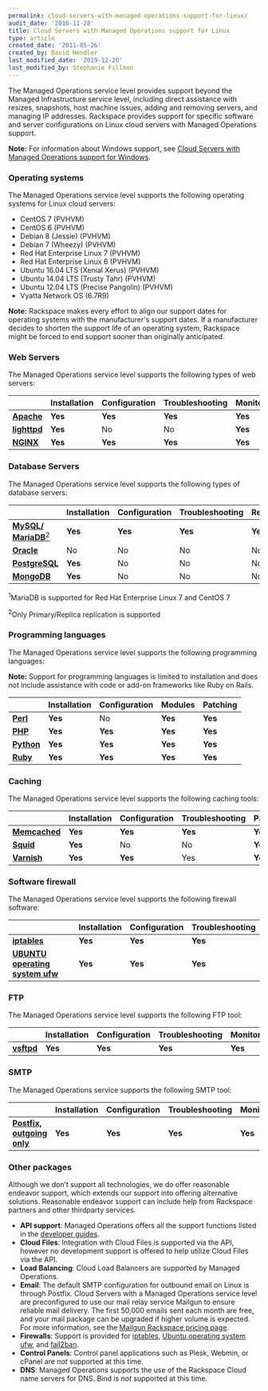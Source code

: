```yaml
---
permalink: cloud-servers-with-managed-operations-support-for-linux/
audit_date: '2016-11-28'
title: Cloud Servers with Managed Operations support for Linux
type: article
created_date: '2011-05-26'
created_by: David Hendler
last_modified_date: '2019-12-20'
last_modified_by: Stephanie Fillmon
---
```


The Managed Operations service level provides support beyond the Managed Infrastructure service level, including direct
assistance with resizes, snapshots, host machine issues, adding and removing servers, and managing IP addresses. Rackspace provides support for specific software and server configurations on Linux cloud
servers with Managed Operations support.

**Note:** For information about Windows support, see [Cloud Servers with Managed Operations support for Windows](/support/how-to/cloud-servers-with-managed-operations-support-for-windows).

### Operating systems

The Managed Operations service level supports the following operating systems for Linux cloud servers:

- CentOS 7 (PVHVM)
- CentOS 6 (PVHVM)
- Debian 8 (Jessie) (PVHVM)
- Debian 7 (Wheezy) (PVHVM)
- Red Hat Enterprise Linux 7 (PVHVM)
- Red Hat Enterprise Linux 6 (PVHVM)
- Ubuntu 16.04 LTS (Xenial Xerus) (PVHVM)
- Ubuntu 14.04 LTS (Trusty Tahr) (PVHVM)
- Ubuntu 12.04 LTS (Precise Pangolin) (PVHVM)
- Vyatta Network OS (6.7R9)

**Note:** Rackspace makes every effort to align our support dates for operating systems with the manufacturer's support dates. If a manufacturer decides to shorten the support life of an operating system, Rackspace might be forced to end support sooner than originally anticipated.

### Web Servers

The Managed Operations service level supports the following types of web servers:

|                                          | **Installation** | **Configuration** | **Troubleshooting** | **Monitoring** | **Patching** |
| ---------------------------------------- | ---------------- | ----------------- | ------------------- | -------------- | ------------ |
| [**Apache**](https://httpd.apache.org/)  | **Yes**          | **Yes**           | **Yes**             | **Yes**        | **Yes**      |
| [**lighttpd**](https://www.lighttpd.net) | **Yes**          | No                | No                  | **Yes**        | **Yes**      |
| [**NGINX**](https://nginx.net)           | **Yes**          | **Yes**           | **Yes**             | **Yes**        | **Yes**      |

### Database Servers

The Managed Operations service level supports the following types of database servers:

|                                                                                    | **Installation** | **Configuration** | **Troubleshooting** | **Replication** | **Monitoring** | **Patching** | **Backup** |
| ---------------------------------------------------------------------------------- | ---------------- | ----------------- | ------------------- | --------------- | -------------- | ------------ | ---------- |
| [**MySQL/**](https://www.mysql.com) [**MariaDB**<sup>2</sup>](https://mariadb.org) | **Yes**          | **Yes**           | **Yes**             | **Yes**         | **Yes**        | **Yes**      | **Yes**    |
| [**Oracle**](https://www.oracle.com/us/products/database/index.html)               | No               | No                | No                  | No              | No             | No           | No         |
| [**PostgreSQL**](https://postgresql.com)                                           | **Yes**          | No                | No                  | No              | **Yes**        | No           | No         |
| [**MongoDB**](https://www.mongodb.org/)                                            | **Yes**          | No                | No                  | No              | No             | No           | No         |

<sup>1</sup>MariaDB is supported for Red Hat Enterprise Linux 7 and CentOS 7

<sup>2</sup>Only Primary/Replica replication is supported

### Programming languages

The Managed Operations service level supports the following programming languages:

**Note:** Support for programming languages is limited to installation and does not include assistance with code or add-on
frameworks like Ruby on Rails.

|                                       | **Installation** | **Configuration** | **Modules** | **Patching** |
| ------------------------------------- | ---------------- | ----------------- | ----------- | ------------ |
| [**Perl**](https://www.perl.org)      | **Yes**          | No                | **Yes**     | **Yes**      |
| [**PHP**](https://www.php.net)        | **Yes**          | **Yes**           | **Yes**     | **Yes**      |
| [**Python**](https://www.python.org)  | **Yes**          | **Yes**           | **Yes**     | **Yes**      |
| [**Ruby**](https://www.ruby-lang.org) | **Yes**          | **Yes**           | **Yes**     | **Yes**      |


### Caching

The Managed Operations service level supports the following caching tools:

|                                          | **Installation** | **Configuration** | **Troubleshooting** | **Patching** |
| ---------------------------------------- | ---------------- | ----------------- | ------------------- | ------------ |
| [**Memcached**](https://memcached.org)   | **Yes**          | **Yes**           | **Yes**             | **Yes**      |
| [**Squid**](https://squid-cache.org)     | **Yes**          | No                | No                  | **Yes**      |
| [**Varnish**](https://varnish-cache.org) | **Yes**          | **Yes**           | Yes                 | **Yes**      |


### Software firewall

The Managed Operations service level supports the following firewall software:

|                                                                                  | **Installation** | **Configuration** | **Troubleshooting** |
| -------------------------------------------------------------------------------- | ---------------- | ----------------- | ------------------- |
| [**iptables**](https://www.netfilter.org/projects/iptables/)                     | **Yes**          | **Yes**           | **Yes**             |
| [**UBUNTU operating system ufw**](https://wiki.ubuntu.com/UncomplicatedFirewall) | **Yes**          | **Yes**           | **Yes**             |


### FTP

The Managed Operations service level supports the following FTP tool:

|                                                        | **Installation** | **Configuration** | **Troubleshooting** | **Monitoring** | **Patching** |
| ------------------------------------------------------ | ---------------- | ----------------- | ------------------- | -------------- | ------------ |
| [**vsftpd**](https://security.appspot.com/vsftpd.html) | **Yes**          | **Yes**           | **Yes**             | **Yes**        | **Yes**      |


### SMTP

The Managed Operations service supports the following SMTP tool:

|                                                        | **Installation** | **Configuration** | **Troubleshooting** | **Monitoring** | **Patching** |
| ------------------------------------------------------ | ---------------- | ----------------- | ------------------- | -------------- | ------------ |
| [**Postfix, outgoing only**](https://www.postfix.org/) | **Yes**          | **Yes**           | **Yes**             | **Yes**        | **Yes**      |


### Other packages

Although we don’t support all technologies, we do offer reasonable endeavor support, which extends our support into
offering alternative solutions. Reasonable endeavor support can include help from Rackspace partners and other thirdparty
services.

-  **API support**:  Managed Operations offers all the support functions listed in the [developer guides](https://docs.rackspace.com/docs/).
-  **Cloud Files**:  Integration with Cloud Files is supported via the API, however no development support is offered to help utilize Cloud Files via the API.
-  **Load Balancing**: Cloud Load Balancers are supported by Managed Operations.
-  **Email**:  The default SMTP configuration for outbound email on Linux is through Postfix.  Cloud Servers with a Managed Operations service level are preconfigured to use our mail relay service Mailgun to ensure reliable mail delivery.  The first 50,000 emails sent each month are free, and your mail package can be upgraded if higher volume is expected. For more information, see the [Mailgun Rackspace pricing page](https://www.mailgun.com/rackspace).
-  **Firewalls**: Support is provided for  [iptables](https://www.netfilter.org/),  [Ubuntu operating system ufw](https://help.ubuntu.com/community/UFW), and  [fail2ban](https://www.fail2ban.org/wiki/index.php/Main_Page).
-  **Control Panels**: Control panel applications such as Plesk, Webmin, or cPanel are  *not* supported at this time.
-  **DNS**: Managed Operations supports the use of the Rackspace Cloud name servers for DNS.  Bind is *not* supported at this time.
